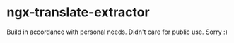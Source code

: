 # ngx-translate-extractor

Build in accordance with personal needs. Didn't care for public use. Sorry :)
